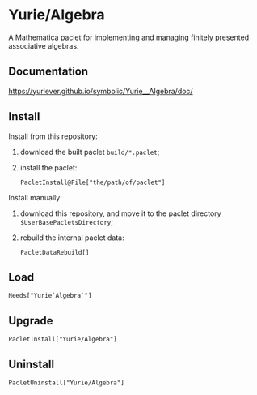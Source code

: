 # Yurie/Algebra

A Mathematica paclet for implementing and managing finitely presented associative algebras.

## Documentation

<https://yuriever.github.io/symbolic/Yurie__Algebra/doc/>

## Install

Install from this repository:

1. download the built paclet `build/*.paclet`;

2. install the paclet:

    ``` wl
    PacletInstall@File["the/path/of/paclet"]
    ```

Install manually:

1. download this repository, and move it to the paclet directory `$UserBasePacletsDirectory`;

2. rebuild the internal paclet data:

    ``` wl
    PacletDataRebuild[]
    ```

## Load

``` wl
Needs["Yurie`Algebra`"]
```

## Upgrade

``` wl
PacletInstall["Yurie/Algebra"]
```

## Uninstall

``` wl
PacletUninstall["Yurie/Algebra"]
```
